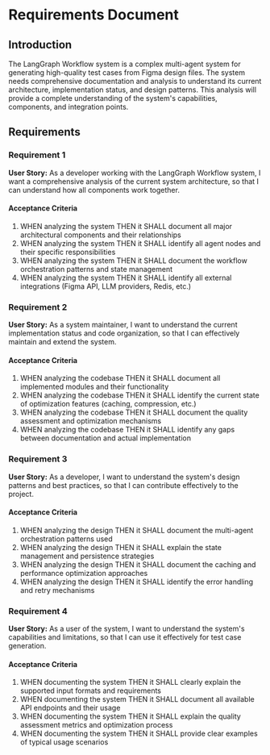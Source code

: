 # Requirements Document

## Introduction

The LangGraph Workflow system is a complex multi-agent system for generating high-quality test cases from Figma design files. The system needs comprehensive documentation and analysis to understand its current architecture, implementation status, and design patterns. This analysis will provide a complete understanding of the system's capabilities, components, and integration points.

## Requirements

### Requirement 1

**User Story:** As a developer working with the LangGraph Workflow system, I want a comprehensive analysis of the current system architecture, so that I can understand how all components work together.

#### Acceptance Criteria

1. WHEN analyzing the system THEN it SHALL document all major architectural components and their relationships
2. WHEN analyzing the system THEN it SHALL identify all agent nodes and their specific responsibilities
3. WHEN analyzing the system THEN it SHALL document the workflow orchestration patterns and state management
4. WHEN analyzing the system THEN it SHALL identify all external integrations (Figma API, LLM providers, Redis, etc.)

### Requirement 2

**User Story:** As a system maintainer, I want to understand the current implementation status and code organization, so that I can effectively maintain and extend the system.

#### Acceptance Criteria

1. WHEN analyzing the codebase THEN it SHALL document all implemented modules and their functionality
2. WHEN analyzing the codebase THEN it SHALL identify the current state of optimization features (caching, compression, etc.)
3. WHEN analyzing the codebase THEN it SHALL document the quality assessment and optimization mechanisms
4. WHEN analyzing the codebase THEN it SHALL identify any gaps between documentation and actual implementation

### Requirement 3

**User Story:** As a developer, I want to understand the system's design patterns and best practices, so that I can contribute effectively to the project.

#### Acceptance Criteria

1. WHEN analyzing the design THEN it SHALL document the multi-agent orchestration patterns used
2. WHEN analyzing the design THEN it SHALL explain the state management and persistence strategies
3. WHEN analyzing the design THEN it SHALL document the caching and performance optimization approaches
4. WHEN analyzing the design THEN it SHALL identify the error handling and retry mechanisms

### Requirement 4

**User Story:** As a user of the system, I want to understand the system's capabilities and limitations, so that I can use it effectively for test case generation.

#### Acceptance Criteria

1. WHEN documenting the system THEN it SHALL clearly explain the supported input formats and requirements
2. WHEN documenting the system THEN it SHALL document all available API endpoints and their usage
3. WHEN documenting the system THEN it SHALL explain the quality assessment metrics and optimization process
4. WHEN documenting the system THEN it SHALL provide clear examples of typical usage scenarios
